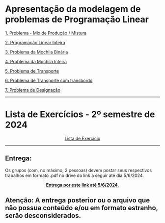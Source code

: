 # Apresentação da modelagem de problemas de Programação Linear

<a href="https://github.com/Daniel-C-Fernandes/PO-2-bimestre/blob/main/modelagem.ipynb">1. Problema - Mix de Produção / Mistura</a><br>

<a href="https://github.com/Daniel-C-Fernandes/PO-2-bimestre/blob/main/modelagem.ipynb">2. Programação Linear Inteira</a><br>

<a href="https://github.com/Daniel-C-Fernandes/PO-2-bimestre/blob/main/modelagem.ipynb">3. Problema da Mochila Binária</a><br>

<a href="https://github.com/Daniel-C-Fernandes/PO-2-bimestre/blob/main/modelagem.ipynb">4. Problema da Mochila Inteira</a><br>

<a href="https://github.com/Daniel-C-Fernandes/PO-2-bimestre/blob/main/modelagem.ipynb">5. Problema de Transporte</a><br>

<a href="https://github.com/Daniel-C-Fernandes/PO-2-bimestre/blob/main/modelagem.ipynb">6. Problema de Transporte com transbordo</a><br>

<a href="https://github.com/Daniel-C-Fernandes/PO-2-bimestre/blob/main/modelagem.ipynb">7. Problema de Designação</a><br>

<hr>

# Lista de Exercícios - 2º semestre de 2024

<div align = "center">
<a href="https://github.com/Daniel-C-Fernandes/PO-2-bimestre/blob/main/Modelagem%20de%20Problemas.pdf">Lista de Exercício</a>
 </div>

<hr>

## Entrega:

Os grupos (com, no máximo, 2 pessoas) devem postar seus respectivos trabalhos em formato .pdf no drive do link a seguir até dia 5/6/2024.

<div align = "center">
<b><a href="https://drive.google.com/drive/folders/1MWAEhZSYaIVrj1Mrn6cb6brHyQ7i-rZW?usp=sharing">Entrega por este link até 5/6/2024.</a></b>
</div>

## Atenção: A entrega posterior ou o arquivo que não possua conteúdo e/ou em formato estranho, serão desconsiderados.






